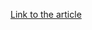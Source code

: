 [Link to the article](https://www.microsoft.com/en-us/security/blog/2024/07/29/ransomware-operators-exploit-esxi-hypervisor-vulnerability-for-mass-encryption/)

